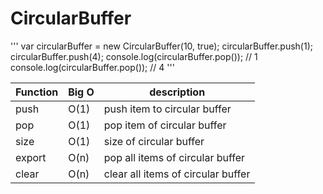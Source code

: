 # CircularBuffer

'''
var circularBuffer = new CircularBuffer(10, true);
circularBuffer.push(1);
circularBuffer.push(4);
console.log(circularBuffer.pop()); // 1
console.log(circularBuffer.pop()); // 4
'''

Function | Big O | description
---------|-------|------------
push | O(1)| push item to circular buffer
pop | O(1) | pop item of circular buffer
size | O(1) | size of circular buffer
export | O(n) | pop all items of circular buffer
clear | O(n) | clear all items of circular buffer
